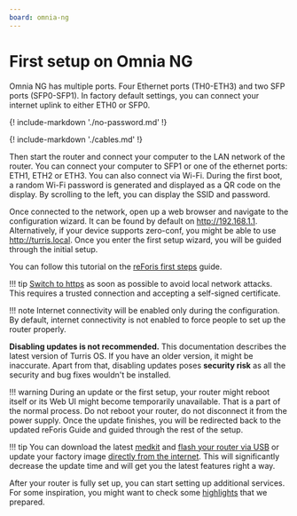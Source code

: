 ```yaml
---
board: omnia-ng
---
```


# First setup on Omnia NG

Omnia NG has multiple ports. Four Ethernet ports (TH0-ETH3) and two SFP ports
(SFP0-SFP1). In factory default settings, you can connect your internet uplink
to either ETH0 or SFP0.

{! include-markdown './no-password.md' !}

{! include-markdown './cables.md' !}

Then start the router and connect your computer to the LAN network of the
router. You can connect your computer to SFP1 or one of the ethernet ports:
ETH1, ETH2 or ETH3. You can also connect via Wi-Fi. During the first boot,
a random Wi-Fi password is generated and displayed as a QR code on the display. By
scrolling to the left, you can display the SSID and password.

Once connected to the network, open up a web browser and navigate to
the configuration wizard. It can be found by default on <http://192.168.1.1>.
Alternatively, if your device supports zero-conf, you might be able to use
<http://turris.local>. Once you enter the first setup wizard, you will be
guided through the initial setup.

You can follow this tutorial on the
[reForis first steps](../reforis/guide/index.md) guide.

!!! tip
    [Switch to https](../reforis/https/https.md) as soon as possible to avoid
    local network attacks. This requires a trusted connection and accepting
    a self-signed certificate.

!!! note
    Internet connectivity will be enabled only during the configuration. By
    default, internet connectivity is not enabled to force people to set up the
    router properly.

**Disabling updates is not recommended.** This documentation describes the
latest version of Turris OS. If you have an older version, it might be inaccurate.
Apart from that, disabling updates poses **security risk** as all the security
and bug fixes wouldn't be installed.

!!! warning
    During an update or the first setup, your router might reboot itself or its
    Web UI might become temporarily unavailable. That is a part of the normal process.
    Do not reboot your router, do not disconnect it from the power supply. Once
    the update finishes, you will be redirected back to the updated reForis Guide
    and guided through the rest of the setup.

!!! tip
    You can download the latest
    [medkit](https://repo.turris.cz/hbs/medkit/omnia-ng-medkit-latest.tar.gz) and
    [flash your router via USB](../../hw/omnia-ng/rescue-modes.md#re-flash-router)
    or update your factory image
    [directly from the internet](../../hw/omnia-ng/rescue-modes.md#flash-from-the-internet).
    This will significantly decrease the update time and will get you the latest
    features right a way.

After your router is fully set up, you can start setting up additional services.
For some inspiration, you might want to check some
[highlights](../highlights.md) that we prepared.
